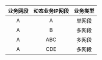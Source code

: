 
| 业务网段 | 动态业务IP网段 | 业务类型 |
| :--: | :--: | :--: |
|    A     |       A        |  单网段  |
|    A     |       B        |  多网段  |
|    A     |      ABC       |  多网段  |
|    A     |      CDE       |  多网段  |
